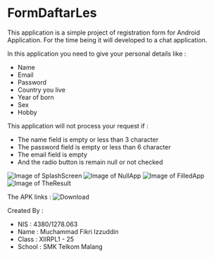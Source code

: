 # FormDaftarLes

This application is a simple project of registration form for Android Application. For the time being it will
developed to a chat application.

In this application you need to give your personal details like : 
- Name
- Email
- Password
- Country you live
- Year of born
- Sex
- Hobby

This application will not process your request if :
- The name field is empty or less than 3 character
- The password field is empty or less than 6 character
- The email field is empty
- And the radio button is remain null or not checked

![Image of SplashScreen](https://github.com/oyi77/FormRegister/blob/master/screenshot/Screenshot_1.jpg)
![Image of NullApp](https://github.com/oyi77/FormRegister/blob/master/screenshot/Screenshot_2.jpg)
![Image of FilledApp](https://github.com/oyi77/FormRegister/blob/master/screenshot/Screenshot_3.jpg)
![Image of TheResult](https://github.com/oyi77/FormRegister/blob/master/screenshot/Screenshot_4.jpg)

The APK links : 
![Download](https://drive.google.com/file/d/0B7Pai67LC1TtVVpfSjlVTjF5OFk/view?usp=sharing)

Created By :
* NIS    : 4380/1278.063
* Name   : Muchammad Fikri Izzuddin
* Class  : XIIRPL1 - 25
* School : SMK Telkom Malang
